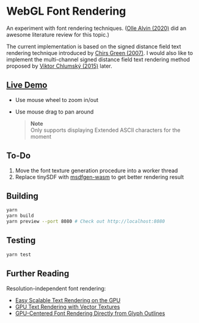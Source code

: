 # WebGL Font Rendering

An experiment with font rendering techniques. ([Olle Alvin (2020)](https://lup.lub.lu.se/luur/download?func=downloadFile&recordOId=9024910&fileOId=9024911) did an awesome literature review for this topic.)

The current implementation is based on the signed distance field text rendering technique introduced by [Chirs Green (2007)](https://steamcdn-a.akamaihd.net/apps/valve/2007/SIGGRAPH2007_AlphaTestedMagnification.pdf). I would also like to implement the multi-channel signed distance field text rendering method proposed by [Viktor Chlumský (2015)](https://github.com/Chlumsky/msdfgen/files/3050967/thesis.pdf) later.

## [Live Demo](https://webgl-font-rendering.onrender.com)

- Use mouse wheel to zoom in/out
- Use mouse drag to pan around

  > **Note**<br>
  > Only supports displaying Extended ASCII characters for the moment

## To-Do

1. Move the font texture generation procedure into a worker thread
2. Replace tinySDF with [msdfgen-wasm](https://github.com/painfulexistence/msdfgen-wasm) to get better rendering result

## Building

```bash
yarn
yarn build
yarn preview --port 8080 # Check out http://localhost:8080
```

## Testing

```bash
yarn test
```

## Further Reading

Resolution-independent font rendering:

- [Easy Scalable Text Rendering on the GPU](https://medium.com/@evanwallace/easy-scalable-text-rendering-on-the-gpu-c3f4d782c5ac)
- [GPU Text Rendering with Vector Textures](https://wdobbie.com/post/gpu-text-rendering-with-vector-textures/)
- [GPU-Centered Font Rendering Directly from Glyph Outlines](https://jcgt.org/published/0006/02/02/)
